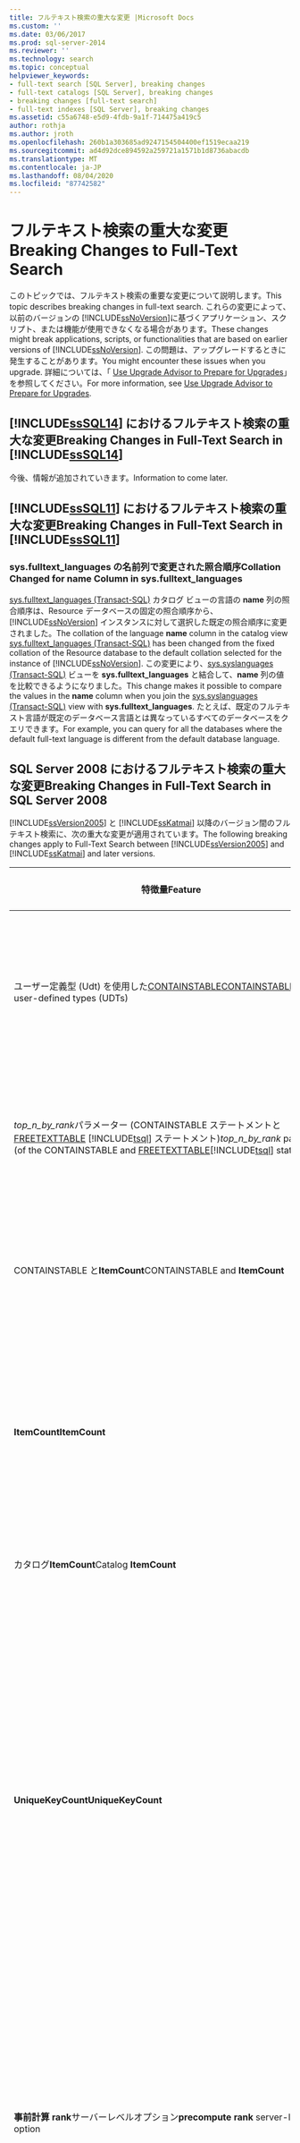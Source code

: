 ```yaml
---
title: フルテキスト検索の重大な変更 |Microsoft Docs
ms.custom: ''
ms.date: 03/06/2017
ms.prod: sql-server-2014
ms.reviewer: ''
ms.technology: search
ms.topic: conceptual
helpviewer_keywords:
- full-text search [SQL Server], breaking changes
- full-text catalogs [SQL Server], breaking changes
- breaking changes [full-text search]
- full-text indexes [SQL Server], breaking changes
ms.assetid: c55a6748-e5d9-4fdb-9a1f-714475a419c5
author: rothja
ms.author: jroth
ms.openlocfilehash: 260b1a303685ad9247154504400ef1519ecaa219
ms.sourcegitcommit: ad4d92dce894592a259721a1571b1d8736abacdb
ms.translationtype: MT
ms.contentlocale: ja-JP
ms.lasthandoff: 08/04/2020
ms.locfileid: "87742582"
---
```

# <a name="breaking-changes-to-full-text-search"></a><span data-ttu-id="0314e-102">フルテキスト検索の重大な変更</span><span class="sxs-lookup"><span data-stu-id="0314e-102">Breaking Changes to Full-Text Search</span></span>
  <span data-ttu-id="0314e-103">このトピックでは、フルテキスト検索の重要な変更について説明します。</span><span class="sxs-lookup"><span data-stu-id="0314e-103">This topic describes breaking changes in full-text search.</span></span> <span data-ttu-id="0314e-104">これらの変更によって、以前のバージョンの [!INCLUDE[ssNoVersion](../includes/ssnoversion-md.md)]に基づくアプリケーション、スクリプト、または機能が使用できなくなる場合があります。</span><span class="sxs-lookup"><span data-stu-id="0314e-104">These changes might break applications, scripts, or functionalities that are based on earlier versions of [!INCLUDE[ssNoVersion](../includes/ssnoversion-md.md)].</span></span> <span data-ttu-id="0314e-105">この問題は、アップグレードするときに発生することがあります。</span><span class="sxs-lookup"><span data-stu-id="0314e-105">You might encounter these issues when you upgrade.</span></span> <span data-ttu-id="0314e-106">詳細については、「 [Use Upgrade Advisor to Prepare for Upgrades](../../2014/sql-server/install/use-upgrade-advisor-to-prepare-for-upgrades.md)」を参照してください。</span><span class="sxs-lookup"><span data-stu-id="0314e-106">For more information, see [Use Upgrade Advisor to Prepare for Upgrades](../../2014/sql-server/install/use-upgrade-advisor-to-prepare-for-upgrades.md).</span></span>  
  
## <a name="breaking-changes-in-full-text-search-in-sssql14"></a><span data-ttu-id="0314e-107">[!INCLUDE[ssSQL14](../includes/sssql14-md.md)] におけるフルテキスト検索の重大な変更</span><span class="sxs-lookup"><span data-stu-id="0314e-107">Breaking Changes in Full-Text Search in [!INCLUDE[ssSQL14](../includes/sssql14-md.md)]</span></span>  
 <span data-ttu-id="0314e-108">今後、情報が追加されていきます。</span><span class="sxs-lookup"><span data-stu-id="0314e-108">Information to come later.</span></span>  
  
## <a name="breaking-changes-in-full-text-search-in-sssql11"></a><span data-ttu-id="0314e-109">[!INCLUDE[ssSQL11](../includes/sssql11-md.md)] におけるフルテキスト検索の重大な変更</span><span class="sxs-lookup"><span data-stu-id="0314e-109">Breaking Changes in Full-Text Search in [!INCLUDE[ssSQL11](../includes/sssql11-md.md)]</span></span>  
  
### <a name="collation-changed-for-name-column-in-sysfulltext_languages"></a><span data-ttu-id="0314e-110">sys.fulltext_languages の名前列で変更された照合順序</span><span class="sxs-lookup"><span data-stu-id="0314e-110">Collation Changed for name Column in sys.fulltext_languages</span></span>  
 <span data-ttu-id="0314e-111">[sys.fulltext_languages &#40;Transact-SQL&#41;](/sql/relational-databases/system-catalog-views/sys-fulltext-languages-transact-sql) カタログ ビューの言語の **name** 列の照合順序は、Resource データベースの固定の照合順序から、[!INCLUDE[ssNoVersion](../includes/ssnoversion-md.md)] インスタンスに対して選択した既定の照合順序に変更されました。</span><span class="sxs-lookup"><span data-stu-id="0314e-111">The collation of the language **name** column in the catalog view [sys.fulltext_languages &#40;Transact-SQL&#41;](/sql/relational-databases/system-catalog-views/sys-fulltext-languages-transact-sql) has been changed from the fixed collation of the Resource database to the default collation selected for the instance of [!INCLUDE[ssNoVersion](../includes/ssnoversion-md.md)].</span></span> <span data-ttu-id="0314e-112">この変更により、[sys.syslanguages &#40;Transact-SQL&#41;](/sql/relational-databases/system-compatibility-views/sys-syslanguages-transact-sql) ビューを **sys.fulltext_languages** と結合して、**name** 列の値を比較できるようになりました。</span><span class="sxs-lookup"><span data-stu-id="0314e-112">This change makes it possible to compare the values in the **name** column when you join the [sys.syslanguages &#40;Transact-SQL&#41;](/sql/relational-databases/system-compatibility-views/sys-syslanguages-transact-sql) view with **sys.fulltext_languages**.</span></span> <span data-ttu-id="0314e-113">たとえば、既定のフルテキスト言語が既定のデータベース言語とは異なっているすべてのデータベースをクエリできます。</span><span class="sxs-lookup"><span data-stu-id="0314e-113">For example, you can query for all the databases where the default full-text language is different from the default database language.</span></span>  
  
## <a name="breaking-changes-in-full-text-search-in-sql-server-2008"></a><span data-ttu-id="0314e-114">SQL Server 2008 におけるフルテキスト検索の重大な変更</span><span class="sxs-lookup"><span data-stu-id="0314e-114">Breaking Changes in Full-Text Search in SQL Server 2008</span></span>  
 <span data-ttu-id="0314e-115">[!INCLUDE[ssVersion2005](../includes/ssversion2005-md.md)] と [!INCLUDE[ssKatmai](../includes/sskatmai-md.md)] 以降のバージョン間のフルテキスト検索に、次の重大な変更が適用されています。</span><span class="sxs-lookup"><span data-stu-id="0314e-115">The following breaking changes apply to Full-Text Search between [!INCLUDE[ssVersion2005](../includes/ssversion2005-md.md)] and [!INCLUDE[ssKatmai](../includes/sskatmai-md.md)] and later versions.</span></span>  
  
|<span data-ttu-id="0314e-116">特徴量</span><span class="sxs-lookup"><span data-stu-id="0314e-116">Feature</span></span>|<span data-ttu-id="0314e-117">通信の種類</span><span class="sxs-lookup"><span data-stu-id="0314e-117">Scenario</span></span>|<span data-ttu-id="0314e-118">SQL Server 2005</span><span class="sxs-lookup"><span data-stu-id="0314e-118">SQL Server 2005</span></span>|<span data-ttu-id="0314e-119">SQL Server 2008 以降のバージョン</span><span class="sxs-lookup"><span data-stu-id="0314e-119">SQL Server 2008 and later versions</span></span>|  
|-------------|--------------|---------------------|----------------------------------------|  
|<span data-ttu-id="0314e-120">ユーザー定義型 (Udt) を使用した[CONTAINSTABLE](/sql/relational-databases/system-functions/containstable-transact-sql)</span><span class="sxs-lookup"><span data-stu-id="0314e-120">[CONTAINSTABLE](/sql/relational-databases/system-functions/containstable-transact-sql) with user-defined types (UDTs)</span></span>|<span data-ttu-id="0314e-121">フルテキスト キーが [!INCLUDE[ssNoVersion](../includes/ssnoversion-md.md)] ユーザー定義型である (たとえば、`MyType = char(1)`)。</span><span class="sxs-lookup"><span data-stu-id="0314e-121">The full-text key is a [!INCLUDE[ssNoVersion](../includes/ssnoversion-md.md)] user-defined type, for example, `MyType = char(1)`.</span></span>|<span data-ttu-id="0314e-122">ユーザー定義型に割り当てられた型のキーが返されます。</span><span class="sxs-lookup"><span data-stu-id="0314e-122">The returned key is of the type assigned to the user-defined type.</span></span><br /><br /> <span data-ttu-id="0314e-123">この例では、 **char (1)** です。</span><span class="sxs-lookup"><span data-stu-id="0314e-123">In the example, this would be **char(1)**.</span></span>|<span data-ttu-id="0314e-124">ユーザー定義型のキーが返されます。</span><span class="sxs-lookup"><span data-stu-id="0314e-124">The returned key is of the user-defined type.</span></span> <span data-ttu-id="0314e-125">この例では、 **MyType**になります。</span><span class="sxs-lookup"><span data-stu-id="0314e-125">In the example, this would be **MyType**.</span></span>|  
|<span data-ttu-id="0314e-126">*top_n_by_rank*パラメーター (CONTAINSTABLE ステートメントと[FREETEXTTABLE](/sql/relational-databases/system-functions/freetexttable-transact-sql) [!INCLUDE[tsql](../includes/tsql-md.md)] ステートメント)</span><span class="sxs-lookup"><span data-stu-id="0314e-126">*top_n_by_rank* parameter (of the CONTAINSTABLE and [FREETEXTTABLE](/sql/relational-databases/system-functions/freetexttable-transact-sql)[!INCLUDE[tsql](../includes/tsql-md.md)] statements)</span></span>|<span data-ttu-id="0314e-127">パラメーターとして0を使用してクエリを*top_n_by_rank*します。</span><span class="sxs-lookup"><span data-stu-id="0314e-127">*top_n_by_rank* queries using 0 as the parameter.</span></span>|<span data-ttu-id="0314e-128">ゼロより大きな値を使用するよう通知するエラー メッセージが表示されて処理が失敗します。</span><span class="sxs-lookup"><span data-stu-id="0314e-128">Fails with an error message stating that you must use a value greater than zero.</span></span>|<span data-ttu-id="0314e-129">処理が成功し、ゼロ行を返します。</span><span class="sxs-lookup"><span data-stu-id="0314e-129">Succeeds, returning zero rows.</span></span>|  
|<span data-ttu-id="0314e-130">CONTAINSTABLE と**ItemCount**</span><span class="sxs-lookup"><span data-stu-id="0314e-130">CONTAINSTABLE and **ItemCount**</span></span>|<span data-ttu-id="0314e-131">MSSearch に変更を適用する前に、ベース テーブルから行を削除する。</span><span class="sxs-lookup"><span data-stu-id="0314e-131">Delete rows from base table before it pushes changes to MSSearch.</span></span>|<span data-ttu-id="0314e-132">CONTAINSTABLE からゴースト レコードが返されます。</span><span class="sxs-lookup"><span data-stu-id="0314e-132">CONTAINSTABLE returns ghost record.</span></span> <span data-ttu-id="0314e-133">**ItemCount**は変更されません。</span><span class="sxs-lookup"><span data-stu-id="0314e-133">**ItemCount** is not changed.</span></span>|<span data-ttu-id="0314e-134">CONTAINSTABLE からゴースト レコードが返されません。</span><span class="sxs-lookup"><span data-stu-id="0314e-134">CONTAINSTABLE does not return any ghost records.</span></span>|  
|<span data-ttu-id="0314e-135">**ItemCount**</span><span class="sxs-lookup"><span data-stu-id="0314e-135">**ItemCount**</span></span>|<span data-ttu-id="0314e-136">テーブルに null のドキュメントまたは null 型の列が含まれている。</span><span class="sxs-lookup"><span data-stu-id="0314e-136">Table contain null documents or type columns.</span></span>|<span data-ttu-id="0314e-137">インデックス付きドキュメントに加えて、null または null 型のドキュメントは、 **ItemCount**値でカウントされます。</span><span class="sxs-lookup"><span data-stu-id="0314e-137">In addition to indexed documents, documents that are null or that have null types are counted in the **ItemCount** value.</span></span>|<span data-ttu-id="0314e-138">**ItemCount**値でカウントされるのは、インデックス付きドキュメントだけです。</span><span class="sxs-lookup"><span data-stu-id="0314e-138">Only indexed documents are counted in the **ItemCount** value.</span></span>|  
|<span data-ttu-id="0314e-139">カタログ**ItemCount**</span><span class="sxs-lookup"><span data-stu-id="0314e-139">Catalog **ItemCount**</span></span>|<span data-ttu-id="0314e-140">NULL 拡張機能を持つ BLOB 列。</span><span class="sxs-lookup"><span data-stu-id="0314e-140">Blob column with a NULL extension.</span></span>|<span data-ttu-id="0314e-141">**ItemCount**のカタログにカウントされます。</span><span class="sxs-lookup"><span data-stu-id="0314e-141">It is counted in **ItemCount** of catalog</span></span>|<span data-ttu-id="0314e-142">カタログの**ItemCount**にはカウントされません。</span><span class="sxs-lookup"><span data-stu-id="0314e-142">It is not counted in **ItemCount** of catalog.</span></span>|  
|<span data-ttu-id="0314e-143">**UniqueKeyCount**</span><span class="sxs-lookup"><span data-stu-id="0314e-143">**UniqueKeyCount**</span></span>|<span data-ttu-id="0314e-144">カタログで一意のキー数を照会する (たとえば、それぞれに word1、word2、word3 の 3 つの単語を含んだ 2 つのテーブル (table1 と table2) など)。</span><span class="sxs-lookup"><span data-stu-id="0314e-144">Querying a unique key count from a catalog, for example, two tables (table1 and table2) each with three words: word1, word2, and word3.</span></span>|<span data-ttu-id="0314e-145">**UniqueKeyCount** = 9。</span><span class="sxs-lookup"><span data-stu-id="0314e-145">**UniqueKeyCount** = 9.</span></span> <span data-ttu-id="0314e-146">この値は次のようにして得られます。</span><span class="sxs-lookup"><span data-stu-id="0314e-146">The following table summarizes how this value is attained:</span></span><br /><br /> <span data-ttu-id="0314e-147">table1 = 3</span><span class="sxs-lookup"><span data-stu-id="0314e-147">table1 = 3</span></span><br /><br /> <span data-ttu-id="0314e-148">table1 のフルテキスト インデックスの EOF = 1</span><span class="sxs-lookup"><span data-stu-id="0314e-148">EOF for full-text index of table1 = 1</span></span><br /><br /> <span data-ttu-id="0314e-149">table2 = 3</span><span class="sxs-lookup"><span data-stu-id="0314e-149">table2 = 3</span></span><br /><br /> <span data-ttu-id="0314e-150">table2 のフルテキスト インデックスの EOF = 1</span><span class="sxs-lookup"><span data-stu-id="0314e-150">EOF for full-text index of table2 = 1</span></span><br /><br /> <span data-ttu-id="0314e-151">フルテキスト カタログ = 1</span><span class="sxs-lookup"><span data-stu-id="0314e-151">full-text catalog  = 1</span></span>|<span data-ttu-id="0314e-152">各テーブルについて、 **UniqueKeyCount**は個別のキーワードの数 + 1 (0xff) です。</span><span class="sxs-lookup"><span data-stu-id="0314e-152">For each table, **UniqueKeyCount** is the number of distinct keywords + 1 (0xFF).</span></span>  <span data-ttu-id="0314e-153">これは、> 1 ドキュメント内の同じ単語を新しい一意キーとして処理しません。</span><span class="sxs-lookup"><span data-stu-id="0314e-153">This does NOT treat same words in > 1 doc as new unique key.</span></span><br /><br /> <span data-ttu-id="0314e-154">カタログの場合、 **UniqueKeyCount**は、カタログ内の各テーブルの**UniqueKeyCount**の合計です。</span><span class="sxs-lookup"><span data-stu-id="0314e-154">For a catalog, **UniqueKeyCount** is the sum of **UniqueKeyCount** of each of the tables under the catalog.</span></span> <span data-ttu-id="0314e-155">別々のテーブルにある同一の単語は、一意のキーとして扱われます。</span><span class="sxs-lookup"><span data-stu-id="0314e-155">Identical words from different tables are treated as unique keys.</span></span> <span data-ttu-id="0314e-156">この場合の一意のキー数は 8 です。</span><span class="sxs-lookup"><span data-stu-id="0314e-156">In this case the unique key count is 8.</span></span>|  
|<span data-ttu-id="0314e-157">**事前計算 rank**サーバーレベルオプション</span><span class="sxs-lookup"><span data-stu-id="0314e-157">**precompute rank** server-level option</span></span>|<span data-ttu-id="0314e-158">FREETEXTTABLE クエリのパフォーマンス最適化。</span><span class="sxs-lookup"><span data-stu-id="0314e-158">Performance optimization of FREETEXTTABLE queries.</span></span>|<span data-ttu-id="0314e-159">このオプションを1に設定すると、 *top_n_by_rank*で指定された FREETEXTTABLE クエリは、フルテキストカタログに格納されている事前計算済み rank データを使用します。</span><span class="sxs-lookup"><span data-stu-id="0314e-159">When the option is set to 1, FREETEXTTABLE queries specified with *top_n_by_rank* use precomputed rank data stored in the full-text catalogs.</span></span>|<span data-ttu-id="0314e-160">サポートされません。</span><span class="sxs-lookup"><span data-stu-id="0314e-160">Is not supported.</span></span>|  
|<span data-ttu-id="0314e-161">キー列を更新するときに[sp_fulltext_pendingchanges](/sql/relational-databases/system-stored-procedures/sp-fulltext-pendingchanges-transact-sql)</span><span class="sxs-lookup"><span data-stu-id="0314e-161">[sp_fulltext_pendingchanges](/sql/relational-databases/system-stored-procedures/sp-fulltext-pendingchanges-transact-sql) when updating key column</span></span>|<span data-ttu-id="0314e-162">2 行のテーブルの 1 行でフルテキスト キー列を更新し、sp_fulltext_pendingchanges を実行する。</span><span class="sxs-lookup"><span data-stu-id="0314e-162">Update the full-text key column on one row of a 2-row table, and run sp_fulltext_pendingchanges.</span></span>|<span data-ttu-id="0314e-163">両方の行が表示されます。</span><span class="sxs-lookup"><span data-stu-id="0314e-163">Both rows appear.</span></span>|<span data-ttu-id="0314e-164">1 行だけが表示されます。</span><span class="sxs-lookup"><span data-stu-id="0314e-164">Only one row appears.</span></span>|  
|<span data-ttu-id="0314e-165">インライン関数</span><span class="sxs-lookup"><span data-stu-id="0314e-165">Inline functions</span></span>|<span data-ttu-id="0314e-166">フルテキスト演算子が指定されたインライン関数。</span><span class="sxs-lookup"><span data-stu-id="0314e-166">Inline functions with a full-text operator</span></span>|<span data-ttu-id="0314e-167">エラー メッセージが返されます。</span><span class="sxs-lookup"><span data-stu-id="0314e-167">Return an error message.</span></span>|<span data-ttu-id="0314e-168">関連する行が返されます。</span><span class="sxs-lookup"><span data-stu-id="0314e-168">Return the relevant rows.</span></span>|  
|[<span data-ttu-id="0314e-169">sp_fulltext_database</span><span class="sxs-lookup"><span data-stu-id="0314e-169">sp_fulltext_database</span></span>](/sql/relational-databases/system-stored-procedures/sp-fulltext-database-transact-sql)|<span data-ttu-id="0314e-170">sp_fulltext_database を使用してフルテキスト検索を有効または無効にする。</span><span class="sxs-lookup"><span data-stu-id="0314e-170">Enable or disable full-text search by using sp_fulltext_database.</span></span>|<span data-ttu-id="0314e-171">フルテキスト クエリには結果が返されません。</span><span class="sxs-lookup"><span data-stu-id="0314e-171">No results are returned for full-text queries.</span></span> <span data-ttu-id="0314e-172">データベースでフルテキストが無効になっている場合は、フルテキスト操作を実行できません。</span><span class="sxs-lookup"><span data-stu-id="0314e-172">If full-text is disabled for the database, full-text operations are not allowed.</span></span>|<span data-ttu-id="0314e-173">データベースでフルテキストが無効になっていても、フルテキスト クエリに結果が返され、フルテキスト操作も実行できます。</span><span class="sxs-lookup"><span data-stu-id="0314e-173">Returns results to full-text queries, and full-text operations allowed, even if full-text is disabled for the database.</span></span>|  
|<span data-ttu-id="0314e-174">ロケール固有のストップ ワード</span><span class="sxs-lookup"><span data-stu-id="0314e-174">Locale-specific stop words</span></span>|<span data-ttu-id="0314e-175">ベルギーフランス語やカナダフランス語など、親言語のロケール固有のバリアントをクエリします。</span><span class="sxs-lookup"><span data-stu-id="0314e-175">Queries inlocale-specific variants of a parent language, such as Belgian French and Canadian French.</span></span>|<span data-ttu-id="0314e-176">ロケール固有のバリアント内のクエリは、その親言語のコンポーネント (ワードブレーカー、ステミング機能、およびストップワード) によって処理されます。</span><span class="sxs-lookup"><span data-stu-id="0314e-176">Queries inlocale-specific variants are processed by the components (word breakers, stemmers, and stop words) of their parent language.</span></span> <span data-ttu-id="0314e-177">たとえば、フランス語 (ベルギー) の解析にはフランス語 (フランス) のコンポーネントが使用されます。</span><span class="sxs-lookup"><span data-stu-id="0314e-177">For example, the French (France) components are used to parse French (Belgium).</span></span>|<span data-ttu-id="0314e-178">ロケール識別子 (LCID) ごとにストップ ワードを明示的に追加する必要があります。</span><span class="sxs-lookup"><span data-stu-id="0314e-178">You must add stop words explicitly for each locale identifier (LCID).</span></span> <span data-ttu-id="0314e-179">たとえば、ベルギー、カナダ、フランスの LCID を指定する必要があります。</span><span class="sxs-lookup"><span data-stu-id="0314e-179">For example, you would need to specify an LCID for Belgium, Canada, and France.</span></span>|  
|<span data-ttu-id="0314e-180">類義語辞典のステミング処理</span><span class="sxs-lookup"><span data-stu-id="0314e-180">Thesaurus stemming process</span></span>|<span data-ttu-id="0314e-181">類義語辞典と変化形 (ステミング) を使用する。</span><span class="sxs-lookup"><span data-stu-id="0314e-181">Using thesaurus and Inflectional forms (stemming).</span></span>|<span data-ttu-id="0314e-182">類義語辞典は、その展開後に自動的にステミングされます。</span><span class="sxs-lookup"><span data-stu-id="0314e-182">A thesaurus word is automatically stemmed after its expansion.</span></span>|<span data-ttu-id="0314e-183">展開でステミング形式が必要な場合は、ステミング形式を明示的に追加する必要があります。</span><span class="sxs-lookup"><span data-stu-id="0314e-183">If you want the stemmed form in the expansion, you need to explicitly add the stemmed form.</span></span>|  
|<span data-ttu-id="0314e-184">フルテキスト カタログのパスとファイル グループ</span><span class="sxs-lookup"><span data-stu-id="0314e-184">Full-text catalog path and filegroup</span></span>|<span data-ttu-id="0314e-185">フルテキスト カタログを使用する。</span><span class="sxs-lookup"><span data-stu-id="0314e-185">Working with full-text catalogs.</span></span>|<span data-ttu-id="0314e-186">フルテキスト カタログは、それぞれに物理パスを持ち、ファイル グループに属します。</span><span class="sxs-lookup"><span data-stu-id="0314e-186">Each full-text catalog has a physical path and belongs to a filegroup.</span></span> <span data-ttu-id="0314e-187">これらは、データベース ファイルとして扱われます。</span><span class="sxs-lookup"><span data-stu-id="0314e-187">It is treated as a database file.</span></span>|<span data-ttu-id="0314e-188">フルテキスト カタログは仮想オブジェクトであり、ファイル グループには属しません。</span><span class="sxs-lookup"><span data-stu-id="0314e-188">A full-text catalog is a virtual object and does not belong to any filegroup.</span></span> <span data-ttu-id="0314e-189">フルテキスト カタログは、フルテキスト インデックスのグループを指す論理的概念です。</span><span class="sxs-lookup"><span data-stu-id="0314e-189">A full-text catalog is a logical concept that refers to a group of full-text indexes.</span></span><br /><br /> <span data-ttu-id="0314e-190">注: [!INCLUDE[ssVersion2005](../includes/ssversion2005-md.md)] [!INCLUDE[tsql](../includes/tsql-md.md)] フルテキストカタログを指定する DDL ステートメントは正常に動作します。</span><span class="sxs-lookup"><span data-stu-id="0314e-190">Note: [!INCLUDE[ssVersion2005](../includes/ssversion2005-md.md)][!INCLUDE[tsql](../includes/tsql-md.md)] DDL statements that specify full-text catalogs work correctly.</span></span>|  
|[<span data-ttu-id="0314e-191">fulltext_catalogs</span><span class="sxs-lookup"><span data-stu-id="0314e-191">sys.fulltext_catalogs</span></span>](/sql/relational-databases/system-catalog-views/sys-fulltext-catalogs-transact-sql)|<span data-ttu-id="0314e-192">このカタログ ビューの path、data_space_id、および file_id を使用する。</span><span class="sxs-lookup"><span data-stu-id="0314e-192">Using the path, data_space_id, and file_id of this catalog view.</span></span>|<span data-ttu-id="0314e-193">これらの列から特定の値が返されます。</span><span class="sxs-lookup"><span data-stu-id="0314e-193">These columns return a specific value.</span></span>|<span data-ttu-id="0314e-194">これらの列から NULL が返されます。これは、フルテキスト カタログがファイル システムに配置されなくなったためです。</span><span class="sxs-lookup"><span data-stu-id="0314e-194">These columns return NULL because the full-text catalog is no longer located in the file system.</span></span>|  
|[<span data-ttu-id="0314e-195">sys.sysfulltextcatalogs</span><span class="sxs-lookup"><span data-stu-id="0314e-195">sys.sysfulltextcatalogs</span></span>](/sql/relational-databases/system-compatibility-views/sys-sysfulltextcatalogs-transact-sql)|<span data-ttu-id="0314e-196">この非推奨システム テーブルの path 列を使用する。</span><span class="sxs-lookup"><span data-stu-id="0314e-196">Using the path column of this deprecated system table.</span></span>|<span data-ttu-id="0314e-197">フルテキスト カタログのファイル システム パスが返されます。</span><span class="sxs-lookup"><span data-stu-id="0314e-197">Returns the file system path of the full-text catalog.</span></span>|<span data-ttu-id="0314e-198">NULL が返されます。これは、フルテキスト カタログがファイル システムに配置されなくなったためです。</span><span class="sxs-lookup"><span data-stu-id="0314e-198">Returns NULL because the full-text catalog is no longer located in the file system.</span></span>|  
|[<span data-ttu-id="0314e-199">sp_help_fulltext_catalogs</span><span class="sxs-lookup"><span data-stu-id="0314e-199">sp_help_fulltext_catalogs</span></span>](/sql/relational-databases/system-stored-procedures/sp-help-fulltext-catalogs-transact-sql)<br /><br /> [<span data-ttu-id="0314e-200">sp_help_fulltext_catalogs_cursor</span><span class="sxs-lookup"><span data-stu-id="0314e-200">sp_help_fulltext_catalogs_cursor</span></span>](/sql/relational-databases/system-stored-procedures/sp-help-fulltext-catalogs-cursor-transact-sql)|<span data-ttu-id="0314e-201">これらの非推奨ストアド プロシージャの PATH 列を使用する。</span><span class="sxs-lookup"><span data-stu-id="0314e-201">Using the PATH column of these deprecated stored procedures.</span></span>|<span data-ttu-id="0314e-202">フルテキスト カタログのファイル システム パスが返されます。</span><span class="sxs-lookup"><span data-stu-id="0314e-202">Returns the file system path of the full-text catalog.</span></span>|<span data-ttu-id="0314e-203">NULL が返されます。これは、フルテキスト カタログがファイル システムに配置されなくなったためです。</span><span class="sxs-lookup"><span data-stu-id="0314e-203">Returns NULL because the full-text catalog is no longer located in the file system.</span></span>|  
|[<span data-ttu-id="0314e-204">sp_help_fulltext_catalog_components</span><span class="sxs-lookup"><span data-stu-id="0314e-204">sp_help_fulltext_catalog_components</span></span>](/sql/relational-databases/system-stored-procedures/sp-help-fulltext-catalog-components-transact-sql)|<span data-ttu-id="0314e-205">このストアド プロシージャの sp_help_fulltext_catalog_components を使用する。</span><span class="sxs-lookup"><span data-stu-id="0314e-205">Using sp_help_fulltext_catalog_components of this stored procedure.</span></span>|<span data-ttu-id="0314e-206">現在のデータベースにあるすべてのフルテキスト カタログに使用されている、すべてのコンポーネント (フィルター、ワード ブレーカー、プロトコル ハンドラー) の一覧を返します。</span><span class="sxs-lookup"><span data-stu-id="0314e-206">Returns a list of all components (filters, word-breakers, and protocol handlers), used for all full-text catalogs in the current database.</span></span>|<span data-ttu-id="0314e-207">空の行が返されます。</span><span class="sxs-lookup"><span data-stu-id="0314e-207">Returns empty rows.</span></span>|  
|[<span data-ttu-id="0314e-208">DATABASEPROPERTYEX</span><span class="sxs-lookup"><span data-stu-id="0314e-208">DATABASEPROPERTYEX</span></span>](/sql/t-sql/functions/databasepropertyex-transact-sql)|<span data-ttu-id="0314e-209">**IsFullTextEnabled**プロパティを使用します。</span><span class="sxs-lookup"><span data-stu-id="0314e-209">Using the **IsFullTextEnabled** property.</span></span>|<span data-ttu-id="0314e-210">**IsFullTextEnabled**設定は、指定されたデータベースでフルテキスト検索が有効になっているかどうかを示します。</span><span class="sxs-lookup"><span data-stu-id="0314e-210">The **IsFullTextEnabled** setting indicates whether full-text search is enabled in a given database.</span></span>|<span data-ttu-id="0314e-211">この列の値は無効です。</span><span class="sxs-lookup"><span data-stu-id="0314e-211">The value of this column has no effect.</span></span> <span data-ttu-id="0314e-212">ユーザー データベースでは、常にフルテキスト検索が有効になっています。</span><span class="sxs-lookup"><span data-stu-id="0314e-212">User databases are always enabled for full-text search.</span></span>|  
  
## <a name="see-also"></a><span data-ttu-id="0314e-213">参照</span><span class="sxs-lookup"><span data-stu-id="0314e-213">See Also</span></span>  
 <span data-ttu-id="0314e-214">[フルテキスト検索の動作の変更](../relational-databases/search/full-text-search.md) </span><span class="sxs-lookup"><span data-stu-id="0314e-214">[Behavior Changes to Full-Text Search](../relational-databases/search/full-text-search.md) </span></span>  
 [<span data-ttu-id="0314e-215">フルテキスト検索</span><span class="sxs-lookup"><span data-stu-id="0314e-215">Full-Text Search</span></span>](../relational-databases/search/full-text-search.md)  
  
  
